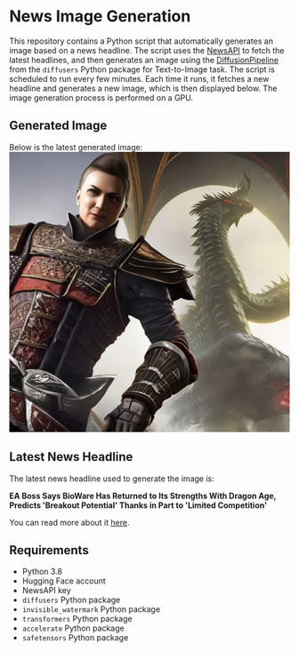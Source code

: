 # News Image Generation
This repository contains a Python script that automatically generates an image based on a news headline. The script uses the [NewsAPI](https://newsapi.org/) to fetch the latest headlines, and then generates an image using the [DiffusionPipeline](https://github.com/huggingface/diffusers) from the `diffusers` Python package for Text-to-Image task.
The script is scheduled to run every few minutes. Each time it runs, it fetches a new headline and generates a new image, which is then displayed below. The image generation process is performed on a GPU.

## Generated Image
Below is the latest generated image:
![Generated Image](image.png)

## Latest News Headline
The latest news headline used to generate the image is:

**EA Boss Says BioWare Has Returned to Its Strengths With Dragon Age, Predicts 'Breakout Potential' Thanks in Part to 'Limited Competition'**

You can read more about it [here](https://www.ign.com/articles/ea-boss-says-bioware-has-returned-to-its-strengths-with-dragon-age-predicts-breakout-potential-thanks-in-part-to-limited-competition).

## Requirements
- Python 3.8
- Hugging Face account
- NewsAPI key
- `diffusers` Python package
- `invisible_watermark` Python package
- `transformers` Python package
- `accelerate` Python package
- `safetensors` Python package
